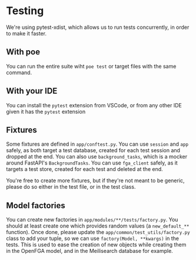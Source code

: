 # Testing
We're using pytest-xdist, which allows us to run tests concurrently, in order to make it faster.

## With poe
You can run the entire suite wiht `poe test` or target files with the same command.

## With your IDE
You can install the `pytest` extension from VSCode, or from any other IDE given it has the `pytest` extension

## Fixtures
Some fixtures are defined in `app/conftest.py`.
You can use `session` and `app` safely, as both target a test database, created for each test session and dropped at the end.
You can also use `background_tasks`, which is a mocker around FastAPI's `BackgroundTasks`.
You can use `fga_client` safely, as it targets a test store, created for each test and deleted at the end.

You're free to create more fixtures, but if they're not meant to be generic, please do so either in the test file, or in the test class.

## Model factories
You can create new factories in `app/modules/**/tests/factory.py`. 
You should at least create one which provides random values (a `new_default_**` function).
Once done, please update the `app/common/test_utils/factory.py` class to add your tuple, so we can use
`factory(Model, **kwargs)` in the tests.
This is used to ease the creation of new objects while creating them in the OpenFGA model, and in the Meilisearch database for example.
